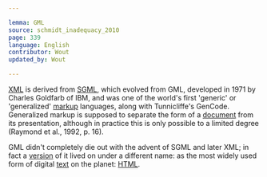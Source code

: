 ```yaml
---

lemma: GML
source: schmidt_inadequacy_2010
page: 339
language: English
contributor: Wout
updated_by: Wout

---
```


[XML](XML.html) is derived from [SGML](SGML.html), which evolved from GML, developed in 1971 by Charles Goldfarb of IBM, and was one of the world's first 'generic' or 'generalized' [markup](markup.html) languages, along with Tunnicliffe's GenCode. Generalized markup is supposed to separate the form of a [document](document.html) from its presentation, although in practice this is only possible to a limited degree (Raymond et al., 1992, p. 16).

GML didn't completely die out with the advent of SGML and later XML; in fact a [version](version.html) of it lived on under a different name: as the most widely used form of digital [text](text.html) on the planet: [HTML](HTML.html).
